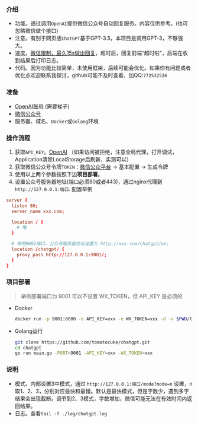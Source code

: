 ### 介绍
- 功能。通过调用`OpenAI`提供微信公众号自动回复服务。内容仅供参考。(也可忽略微信做个接口)
- 注意。有别于网页版`ChatGPT`基于GPT-3.5，本项目是调用GPT-3，不够强大。
- 速度。[微信限制，最久15s做出回复](https://developers.weixin.qq.com/doc/offiaccount/Message_Management/Passive_user_reply_message.html)，超时后，回复前端“超时啦”，后端在收到结果后打印日志。
- 代码。因为功能比较简单，未使用框架，后续可能会优化。如果你有问题或者优化点欢迎联系我探讨，github可能不及时查看，加QQ:`772532526`

### 准备
- [OpenAI账号](https://beta.openai.com) (需要梯子)
- [微信公众号](https://mp.weixin.qq.com/)
- 服务器、域名、`Docker`或`Golang`环境

### 操作流程
1. 获取`API_KEY`。[OpenAI](https://beta.openai.com/account/api-keys) （如果访问被拒绝，注意全局代理，打开调试，Application清除LocalStorage后刷新，实测可以）
2. 获取微信公众号令牌`TOKEN`：[微信公众平台](https://mp.weixin.qq.com/) -> 基本配置 -> 生成令牌 
3. 使用以上两个参数按照下边**项目部署**。
4. 设置公众号服务器地址(端口必须80或者443)，通过nginx代理到`http://127.0.0.1:端口`. 配置举例
  ```conf
  server {
    listen 80;
    server_name xxx.com;

    location / {
      # 略
    }

    # 举例9001端口，公众号服务器地址设置为 http://xxx.com/chatgpt/wx; 
    location /chatgpt/ {
      proxy_pass http://127.0.0.1:9001/;
    }
  }
  ```


### 项目部署
> 举例部署端口为 9001
> 可以不设置 WX_TOKEN，但 API_KEY 是必须的

- Docker
  ```bash
  docker run -p 9001:8080 -e API_KEY=xxx -e WX_TOKEN=xxx -d -v $PWD/log:/app/log tomatocuke/openai
  ```
- Golang运行
  ```bash 
  git clone https://github.com/tomatocuke/chatgpt.git
  cd chatgpt
  go run main.go -PORT=9001 -API_KEY=xxx -WX_TOKEN=xxx 
  ```

### 说明
- 模式。内部设置3中模式，通过 `http://127.0.0.1:端口/mode?mode=n` 设置，n取1、2、3，分别对应最快和最慢。默认是最快模式，但是字数少，遇到多字结果会出现截断。调节到2、3模式，字数增加，微信可能无法在有效时间内返回结果。
- 日志。查看`tail -f ./log/chatgpt.log`